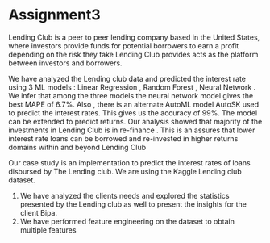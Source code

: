 # Assignment3

Lending Club is a peer to peer lending company based in the United States, where investors provide funds for potential borrowers to earn a profit depending on the risk they take Lending Club provides acts as the platform between investors and borrowers.

We have analyzed the Lending club data and predicted the interest rate using 3 ML models : Linear Regression , Random Forest , Neural Network .  We infer  that among the three models the neural network model gives the best MAPE of  6.7%.  Also , there is an alternate AutoML model  AutoSK used to predict the interest rates. This gives us the accuracy of 99%. The model can be extended to predict returns. Our analysis showed that majority of the investments in Lending Club is in re-finance . This is an assures that lower interest rate loans can be borrowed and re-invested in higher returns domains within and beyond Lending Club

Our case study is an implementation to predict the interest rates of loans disbursed  by The Lending club. We are using the Kaggle Lending club dataset.

1)	We have analyzed the clients needs and  explored the statistics presented by the Lending club as well to present the  insights for the client Bipa.
2)	We have performed feature engineering on the dataset to obtain multiple features